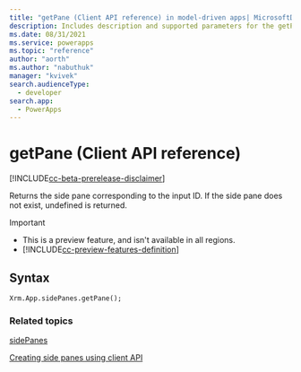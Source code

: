 ```yaml
---
title: "getPane (Client API reference) in model-driven apps| MicrosoftDocs"
description: Includes description and supported parameters for the getPane method.
ms.date: 08/31/2021
ms.service: powerapps
ms.topic: "reference"
author: "aorth"
ms.author: "nabuthuk"
manager: "kvivek"
search.audienceType: 
  - developer
search.app: 
  - PowerApps
---
```

# getPane (Client API reference)

[!INCLUDE[cc-beta-prerelease-disclaimer](../../../../../../includes/cc-beta-prerelease-disclaimer.md)]

Returns the side pane corresponding to the input ID. If the side pane does not exist, undefined is returned.

> [!IMPORTANT]
> - This is a preview feature, and isn't available in all regions.
> - [!INCLUDE[cc-preview-features-definition](../../../../../../includes/cc-preview-features-definition.md)]

## Syntax

`Xrm.App.sidePanes.getPane();`

### Related topics

[sidePanes](../../xrm-app-sidepanes.md)

[Creating side panes using client API](../../../create-app-side-panes.md)